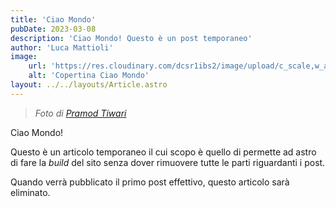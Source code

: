 ```yaml
---
title: 'Ciao Mondo'
pubDate: 2023-03-08
description: 'Ciao Mondo! Questo è un post temporaneo'
author: 'Luca Mattioli'
image:
    url: 'https://res.cloudinary.com/dcsr1ibs2/image/upload/c_scale,w_auto/dpr_auto/q_auto/f_auto/v1678547019/IamLucaM/posts/hello-world/hello-world-cover.jpg'
    alt: 'Copertina Ciao Mondo'
layout: ../../layouts/Article.astro
---
```


> _Foto di <a href="https://unsplash.com/@pramodtiwari?utm_source=unsplash&utm_medium=referral&utm_content=creditCopyText" target="_blank" rel="norefferer noopener nofollow">Pramod Tiwari</a>_

Ciao Mondo!

Questo è un articolo temporaneo il cui scopo è quello di permette ad astro di fare la _build_ del sito senza dover rimuovere tutte le parti riguardanti i post.

Quando verrà pubblicato il primo post effettivo, questo articolo sarà eliminato.
